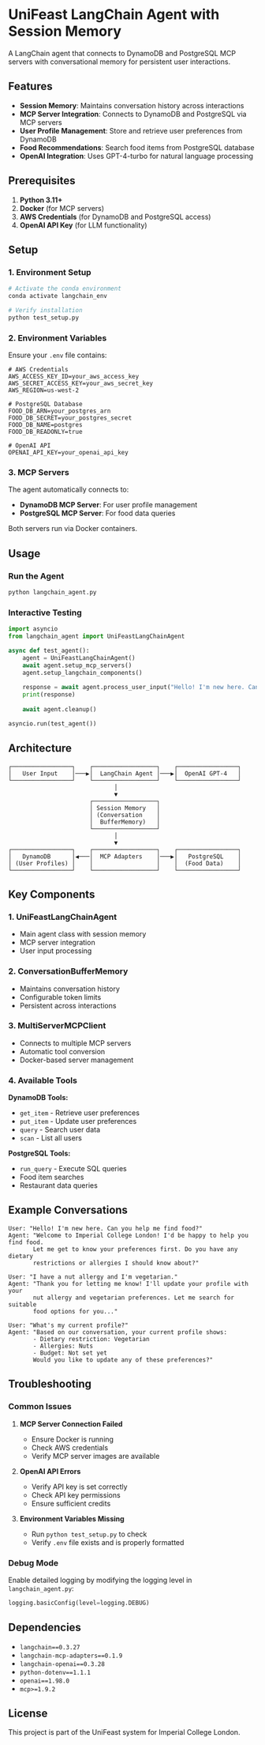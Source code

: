 # UniFeast LangChain Agent with Session Memory

A LangChain agent that connects to DynamoDB and PostgreSQL MCP servers with conversational memory for persistent user interactions.

## Features

- **Session Memory**: Maintains conversation history across interactions
- **MCP Server Integration**: Connects to DynamoDB and PostgreSQL via MCP servers
- **User Profile Management**: Store and retrieve user preferences from DynamoDB
- **Food Recommendations**: Search food items from PostgreSQL database
- **OpenAI Integration**: Uses GPT-4-turbo for natural language processing

## Prerequisites

1. **Python 3.11+**
2. **Docker** (for MCP servers)
3. **AWS Credentials** (for DynamoDB and PostgreSQL access)
4. **OpenAI API Key** (for LLM functionality)

## Setup

### 1. Environment Setup

```bash
# Activate the conda environment
conda activate langchain_env

# Verify installation
python test_setup.py
```

### 2. Environment Variables

Ensure your `.env` file contains:

```env
# AWS Credentials
AWS_ACCESS_KEY_ID=your_aws_access_key
AWS_SECRET_ACCESS_KEY=your_aws_secret_key
AWS_REGION=us-west-2

# PostgreSQL Database
FOOD_DB_ARN=your_postgres_arn
FOOD_DB_SECRET=your_postgres_secret
FOOD_DB_NAME=postgres
FOOD_DB_READONLY=true

# OpenAI API
OPENAI_API_KEY=your_openai_api_key
```

### 3. MCP Servers

The agent automatically connects to:
- **DynamoDB MCP Server**: For user profile management
- **PostgreSQL MCP Server**: For food data queries

Both servers run via Docker containers.

## Usage

### Run the Agent

```bash
python langchain_agent.py
```

### Interactive Testing

```python
import asyncio
from langchain_agent import UniFeastLangChainAgent

async def test_agent():
    agent = UniFeastLangChainAgent()
    await agent.setup_mcp_servers()
    agent.setup_langchain_components()
    
    response = await agent.process_user_input("Hello! I'm new here. Can you help me find food?")
    print(response)
    
    await agent.cleanup()

asyncio.run(test_agent())
```

## Architecture

```
┌─────────────────┐    ┌──────────────────┐    ┌─────────────────┐
│   User Input    │───▶│  LangChain Agent │───▶│  OpenAI GPT-4   │
└─────────────────┘    └──────────────────┘    └─────────────────┘
                              │
                              ▼
                       ┌──────────────────┐
                       │ Session Memory   │
                       │ (Conversation    │
                       │  BufferMemory)   │
                       └──────────────────┘
                              │
                              ▼
┌─────────────────┐    ┌──────────────────┐    ┌─────────────────┐
│   DynamoDB      │◀───│  MCP Adapters    │───▶│   PostgreSQL    │
│ (User Profiles) │    │                  │    │  (Food Data)    │
└─────────────────┘    └──────────────────┘    └─────────────────┘
```

## Key Components

### 1. UniFeastLangChainAgent
- Main agent class with session memory
- MCP server integration
- User input processing

### 2. ConversationBufferMemory
- Maintains conversation history
- Configurable token limits
- Persistent across interactions

### 3. MultiServerMCPClient
- Connects to multiple MCP servers
- Automatic tool conversion
- Docker-based server management

### 4. Available Tools

**DynamoDB Tools:**
- `get_item` - Retrieve user preferences
- `put_item` - Update user preferences
- `query` - Search user data
- `scan` - List all users

**PostgreSQL Tools:**
- `run_query` - Execute SQL queries
- Food item searches
- Restaurant data queries

## Example Conversations

```
User: "Hello! I'm new here. Can you help me find food?"
Agent: "Welcome to Imperial College London! I'd be happy to help you find food. 
       Let me get to know your preferences first. Do you have any dietary 
       restrictions or allergies I should know about?"

User: "I have a nut allergy and I'm vegetarian."
Agent: "Thank you for letting me know! I'll update your profile with your 
       nut allergy and vegetarian preferences. Let me search for suitable 
       food options for you..."

User: "What's my current profile?"
Agent: "Based on our conversation, your current profile shows:
       - Dietary restriction: Vegetarian
       - Allergies: Nuts
       - Budget: Not set yet
       Would you like to update any of these preferences?"
```

## Troubleshooting

### Common Issues

1. **MCP Server Connection Failed**
   - Ensure Docker is running
   - Check AWS credentials
   - Verify MCP server images are available

2. **OpenAI API Errors**
   - Verify API key is set correctly
   - Check API key permissions
   - Ensure sufficient credits

3. **Environment Variables Missing**
   - Run `python test_setup.py` to check
   - Verify `.env` file exists and is properly formatted

### Debug Mode

Enable detailed logging by modifying the logging level in `langchain_agent.py`:

```python
logging.basicConfig(level=logging.DEBUG)
```

## Dependencies

- `langchain==0.3.27`
- `langchain-mcp-adapters==0.1.9`
- `langchain-openai==0.3.28`
- `python-dotenv==1.1.1`
- `openai==1.98.0`
- `mcp>=1.9.2`

## License

This project is part of the UniFeast system for Imperial College London. 